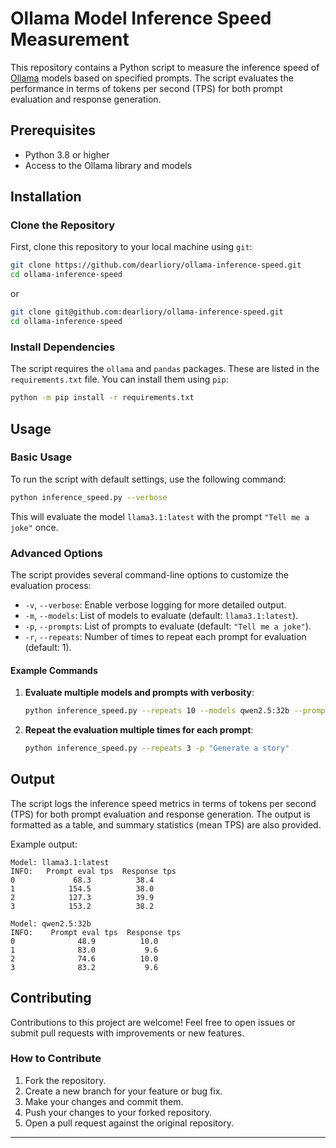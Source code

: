 # Ollama Model Inference Speed Measurement

This repository contains a Python script to measure the inference speed of 
[Ollama](https://ollama.com/) models based on specified prompts. The script evaluates the 
performance in terms of tokens per second (TPS) for both prompt evaluation 
and response generation.

## Prerequisites
- Python 3.8 or higher
- Access to the Ollama library and models

## Installation

### Clone the Repository
First, clone this repository to your local machine using `git`:

```bash
git clone https://github.com/dearliory/ollama-inference-speed.git
cd ollama-inference-speed
```
or

```bash
git clone git@github.com:dearliory/ollama-inference-speed.git
cd ollama-inference-speed
```

### Install Dependencies
The script requires the `ollama` and `pandas` packages. These are listed 
in the `requirements.txt` file. You can install them using `pip`:

```bash
python -m pip install -r requirements.txt
```

## Usage

### Basic Usage
To run the script with default settings, use the following command:

```bash
python inference_speed.py --verbose
```

This will evaluate the model `llama3.1:latest` with the prompt `"Tell me a
joke"` once.

### Advanced Options
The script provides several command-line options to customize the 
evaluation process:

- `-v`, `--verbose`: Enable verbose logging for more detailed output.
- `-m`, `--models`: List of models to evaluate (default: 
`llama3.1:latest`).
- `-p`, `--prompts`: List of prompts to evaluate (default: `"Tell me a joke"`).
- `-r`, `--repeats`: Number of times to repeat each prompt for evaluation 
(default: 1).

#### Example Commands

1. **Evaluate multiple models and prompts with verbosity**:
    ```bash
    python inference_speed.py --repeats 10 --models qwen2.5:32b --prompts "Tell me a joke" "What is your favorite color?"
    ```

2. **Repeat the evaluation multiple times for each prompt**:
    ```bash
    python inference_speed.py --repeats 3 -p "Generate a story"
    ```

## Output
The script logs the inference speed metrics in terms of tokens per second 
(TPS) for both prompt evaluation and response generation. The output is 
formatted as a table, and summary statistics (mean TPS) are also provided.

Example output:
```
Model: llama3.1:latest
INFO:   Prompt eval tps  Response tps
0             68.3          38.4
1            154.5          38.0
2            127.3          39.9
3            153.2          38.2

Model: qwen2.5:32b
INFO:    Prompt eval tps  Response tps
0              48.9          10.0
1              83.0           9.6
2              74.6          10.0
3              83.2           9.6
```

## Contributing
Contributions to this project are welcome! Feel free to open issues or 
submit pull requests with improvements or new features.

### How to Contribute
1. Fork the repository.
2. Create a new branch for your feature or bug fix.
3. Make your changes and commit them.
4. Push your changes to your forked repository.
5. Open a pull request against the original repository.

---
